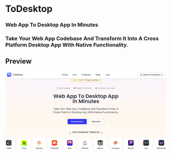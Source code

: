 # ToDesktop

### Web App To Desktop App In Minutes

### Take Your Web App Codebase And Transform It Into A Cross Platform Desktop App With Native Functionality.

## Preview
![alt text](./assets/ToDesktop.png)